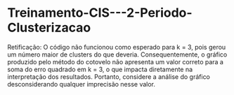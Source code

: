 # Treinamento-CIS---2-Periodo-Clusterizacao

Retificação: O código não funcionou como esperado para k = 3, pois gerou um número maior de clusters do que deveria. Consequentemente, o gráfico produzido pelo método do cotovelo não apresenta um valor correto para a soma do erro quadrado em k = 3, o que impacta diretamente na interpretação dos resultados. Portanto, considere a análise do gráfico desconsiderando qualquer imprecisão nesse valor.
